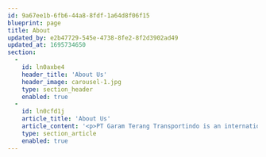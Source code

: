 ```yaml
---
id: 9a67ee1b-6fb6-44a8-8fdf-1a64d8f06f15
blueprint: page
title: About
updated_by: e2b47729-545e-4738-8fe2-8f2d3902ad49
updated_at: 1695734650
section:
  -
    id: ln0axbe4
    header_title: 'About Us'
    header_image: carousel-1.jpg
    type: section_header
    enabled: true
  -
    id: ln0cfd1j
    article_title: 'About Us'
    article_content: '<p>PT Garam Terang Transportindo is an international freight forwarder, founded in 2017. We are part of Lognet Global Logistics Network.</p><h3>Vision</h3><p>Our vision is to be efficient and reliable freight forwarding company which services exceed our clients&#039; expectations, with a strong focus sustainability, and strategic partnerships.</p><h3>Mision</h3><p>We totally understand, supply chain is one of the most important aspects to support our customer’s business growth. We strive and keep it as our priority to create a seamless and interconnected supply chain network, driving growth and delivering value to our customers.</p>'
    type: section_article
    enabled: true
---
```

